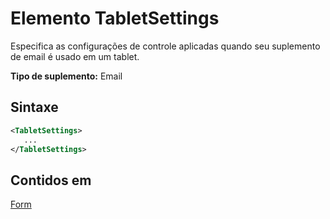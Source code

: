 # <a name="tabletsettings-element"></a>Elemento TabletSettings

Especifica as configurações de controle aplicadas quando seu suplemento de email é usado em um tablet.

**Tipo de suplemento:** Email

## <a name="syntax"></a>Sintaxe

```XML
<TabletSettings>
   ...
</TabletSettings>
```

## <a name="contained-in"></a>Contidos em

[Form](form.md)

